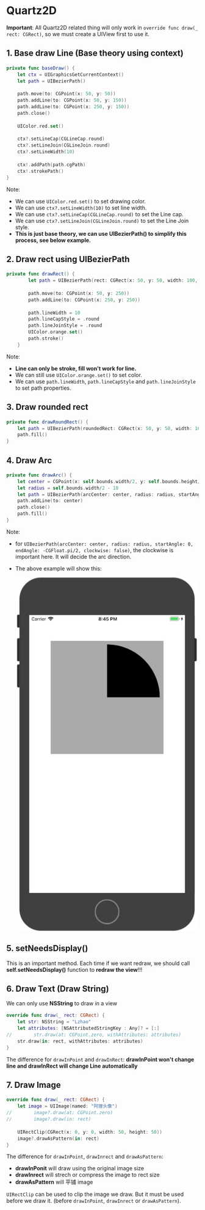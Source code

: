 # Quartz2D

**Important**: All Quartz2D related thing will only work in `override func draw(_ rect: CGRect)`, so we must create a UIView first to use it.

## 1. Base draw Line (Base theory using context)

```swift
private func baseDraw() {
    let ctx = UIGraphicsGetCurrentContext()
    let path = UIBezierPath()

    path.move(to: CGPoint(x: 50, y: 50))
    path.addLine(to: CGPoint(x: 50, y: 150))
    path.addLine(to: CGPoint(x: 250, y: 150))
    path.close()

    UIColor.red.set()

    ctx?.setLineCap(CGLineCap.round)
    ctx?.setLineJoin(CGLineJoin.round)
    ctx?.setLineWidth(10)

    ctx!.addPath(path.cgPath)
    ctx!.strokePath()
}
```

Note:

- We can use `UIColor.red.set()` to set drawing color.
- We can use `ctx?.setLineWidth(10)` to set line width.
- We can use `ctx?.setLineCap(CGLineCap.round)` to set the Line cap.
- We can use `ctx?.setLineJoin(CGLineJoin.round)` to set the Line Join style.
- **This is just base theory, we can use UIBezierPath() to simplify this process, see below example.**

## 2. Draw rect using UIBezierPath

```swift
private func drawRect() {
        let path = UIBezierPath(rect: CGRect(x: 50, y: 50, width: 100, height: 100))

        path.move(to: CGPoint(x: 50, y: 250))
        path.addLine(to: CGPoint(x: 250, y: 250))

        path.lineWidth = 10
        path.lineCapStyle = .round
        path.lineJoinStyle = .round
        UIColor.orange.set()
        path.stroke()
    }
```

Note:

- **Line can only be stroke, fill won't work for line.**
- We can still use `UIColor.orange.set()` to set color.
- We can use `path.lineWidth`, `path.lineCapStyle` and `path.lineJoinStyle` to set path properties.

## 3. Draw rounded rect

```swift
private func drawRoundRect() {
    let path = UIBezierPath(roundedRect: CGRect(x: 50, y: 50, width: 100, height: 100) , cornerRadius: 25)
    path.fill()
}
```

## 4. Draw Arc

```swift
private func drawArc() {
    let center = CGPoint(x: self.bounds.width/2, y: self.bounds.height/2)
    let radius = self.bounds.width/2 - 10
    let path = UIBezierPath(arcCenter: center, radius: radius, startAngle: 0, endAngle: -CGFloat.pi/2, clockwise: false)
    path.addLine(to: center)
    path.close()
    path.fill()
}
```

Note:

- for `UIBezierPath(arcCenter: center, radius: radius, startAngle: 0, endAngle: -CGFloat.pi/2, clockwise: false)`, the clockwise is important here. It will decide the arc direction.
- The above example will show this:

  ![arc](images/quartz2D//arc.jpg)

## 5. setNeedsDisplay()

This is an important method. Each time if we want redraw, we should call **self.setNeedsDisplay()** function to **redraw the view**!!!

## 6. Draw Text (Draw String)

We can only use **NSString** to draw in a view

```swift
override func draw(_ rect: CGRect) {
    let str: NSString = "Lzhao"
    let attributes: [NSAttributedStringKey : Any]? = [:]
//        str.draw(at: CGPoint.zero, withAttributes: attributes)
    str.draw(in: rect, withAttributes: attributes)
}
```

The difference for `drawInPoint` and `drawInRect`: **drawInPoint won't change line and drawInRect will change Line automatically**

## 7. Draw Image

```swift
override func draw(_ rect: CGRect) {
    let image = UIImage(named: "阿狸头像")
//        image?.draw(at: CGPoint.zero)
//        image?.draw(in: rect)

    UIRectClip(CGRect(x: 0, y: 0, width: 50, height: 50))
    image?.drawAsPattern(in: rect)
}
```

The difference for `drawInPoint`, `drawInrect` and `drawAsPattern`:

- **drawInPonit** will draw using the original image size
- **drawInrect** will strech or compress the image to rect size
- **drawAsPattern** will 平铺 image

`UIRectClip` can be used to clip the image we draw. But it must be used before we draw it. (before `drawInPoint`, `drawInrect` or `drawAsPattern`).
